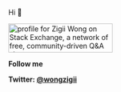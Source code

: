 Hi 👋 

<a href="https://stackexchange.com/users/5306461"><img src="https://stackexchange.com/users/flair/5306461.png" width="208" height="58" alt="profile for Zigii Wong on Stack Exchange, a network of free, community-driven Q&amp;A sites" title="profile for Zigii Wong on Stack Exchange, a network of free, community-driven Q&amp;A sites"></a>

**Follow me** 

**Twitter: [@wongzigii](https://twitter.com/wongzigii)**
